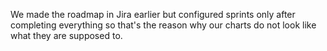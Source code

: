 We made the roadmap in Jira earlier but configured sprints only after completing everything so that's the reason why our charts do not look like what they are supposed to.
